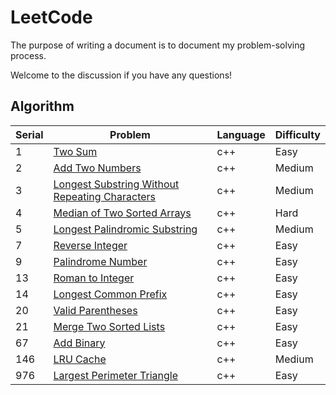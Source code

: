 # LeetCode

The purpose of writing a document is to document my problem-solving process.

Welcome to the discussion if you have any questions!

## Algorithm

|  Serial |  Problem | Language | Difficulty |  
|  ----  | ----  | ---- | ---- | 
| 1 | [Two Sum](https://github.com/vigoroushui/leetcode/tree/master/algorithm/twoSum_1) | c++ | Easy |
| 2 | [Add Two Numbers](https://github.com/vigoroushui/leetcode/tree/master/algorithm/addTwoNumbers_2) | c++ | Medium | 
| 3 | [Longest Substring Without Repeating Characters](https://github.com/vigoroushui/leetcode/tree/master/algorithm/LSWRC_3) | c++ | Medium |
| 4 | [Median of Two Sorted Arrays](https://github.com/vigoroushui/leetcode/tree/master/algorithm/medianOfTwoSortedArrays_4) | c++ | Hard |
| 5 | [Longest Palindromic Substring](https://github.com/vigoroushui/leetcode/tree/master/algorithm/LPS_5) | c++ | Medium |
| 7 | [Reverse Integer](https://github.com/vigoroushui/leetcode/tree/master/algorithm/reverseInteger_7) | c++ | Easy |
| 9 | [Palindrome Number](https://github.com/vigoroushui/leetcode/tree/master/algorithm/palindromeNumber_9) | c++| Easy |
| 13 | [Roman to Integer](https://github.com/vigoroushui/leetcode/tree/master/algorithm/roman2Int_13) | c++ | Easy | 
| 14 | [Longest Common Prefix](https://github.com/vigoroushui/leetcode/tree/master/algorithm/longestCommonPrefix_14) | c++ | Easy |
| 20 | [Valid Parentheses](https://github.com/vigoroushui/leetcode/tree/master/algorithm/validParentheses_20) | c++ | Easy|
| 21 | [Merge Two Sorted Lists](https://github.com/vigoroushui/leetcode/tree/master/algorithm/mergeTwoSortedLists_21) | c++ | Easy |
| 67 | [Add Binary](https://github.com/vigoroushui/leetcode/tree/master/algorithm/addBinary_67) | c++ | Easy |
| 146 | [LRU Cache](https://github.com/vigoroushui/leetcode/tree/master/algorithm/LRUCache_146) | c++ | Medium |
| 976 | [Largest Perimeter Triangle](https://github.com/vigoroushui/leetcode/tree/master/algorithm/largestPerimeterTriangle_976) | c++ | Easy|

